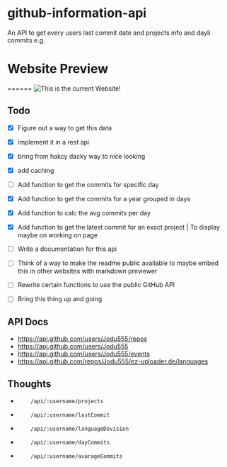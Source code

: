 # github-information-api
An API to get every users last commit date and projects info and dayli commits e.g.

# Website Preview
======
![This is the current Website!](https://images.jodu555.de/37ea532654e9243383fab095cfa9c1e3.png "This is the current Website!")

## Todo
* [x] Figure out a way to get this data
* [x] implement it in a rest api
* [x] bring from hakcy dacky way to nice looking
* [x] add caching
* [ ] Add function to get the commits for specific day
* [x] Add function to get the commits for a year grouped in days
* [x] Add function to calc the avg commits per day
* [x] Add function to get the latest commit for an exact project | To display maybe on working on page
* [ ] Write a documentation for this api
* [ ] Think of a way to make the readme public available to maybe embed this in other websites with markdown previewer
* [ ] Rewrite certain functions to use the public GitHub API
* [ ] Bring this thing up and going


## API Docs
*   https://api.github.com/users/Jodu555/repos
*   https://api.github.com/users/Jodu555
*   https://api.github.com/users/Jodu555/events
*   https://api.github.com/repos/Jodu555/ez-uploader.de/languages


## Thoughts
*         /api/:username/projects
*         /api/:username/lastCommit
*         /api/:username/languageDevision
*         /api/:username/dayCommits
*         /api/:username/avarageCommits
